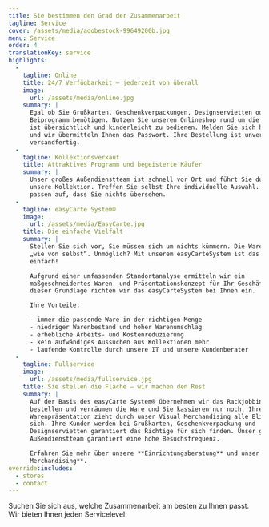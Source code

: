 ```yaml
---
title: Sie bestimmen den Grad der Zusammenarbeit
tagline: Service
cover: /assets/media/adobestock-99649200b.jpg
menu: Service
order: 4
translationKey: service
highlights:
  -
    tagline: Online
    title: 24/7 Verfügbarkeit – jederzeit von überall
    image:
      url: /assets/media/online.jpg
    summary: |
      Egal ob Sie Grußkarten, Geschenkverpackungen, Designservietten oder unser
      Beiprogramm benötigen. Nutzen Sie unseren Onlineshop rund um die Uhr. Er
      ist übersichtlich und kinderleicht zu bedienen. Melden Sie sich hier an
      und wir übermitteln Ihnen das Passwort. Ihre Bestellung ist unverzüglich
      versandfertig.
  -
    tagline: Kollektionsverkauf
    title: Attraktives Programm und begeisterte Käufer
    summary: |
      Unser großes Außendienstteam ist schnell vor Ort und führt Sie durch
      unsere Kollektion. Treffen Sie selbst Ihre individuelle Auswahl. Wir
      passen auf, dass Sie nichts übersehen.
  -
    tagline: easyCarte System®
    image:
      url: /assets/media/EasyCarte.jpg
    title: Die einfache Vielfalt
    summary: |
      Stellen Sie sich vor, Sie müssen sich um nichts kümmern. Die Ware läuft
      „wie von selbst“. Unmöglich? Mit unserem easyCarteSystem ist das ganz
      einfach!

      Aufgrund einer umfassenden Standortanalyse ermitteln wir ein
      maßgeschneidertes Waren- und Präsentationskonzept für Ihr Geschäft. Auf
      dieser Grundlage richten wir das easyCarteSystem bei Ihnen ein.

      Ihre Vorteile:

      - immer die passende Ware in der richtigen Menge
      - niedriger Warenbestand und hoher Warenumschlag
      - erhebliche Arbeits- und Kostenreduzierung
      - kein aufwändiges Aussuchen aus Kollektionen mehr
      - laufende Kontrolle durch unsere IT und unsere Kundenberater
  -
    tagline: Fullservice
    image:
      url: /assets/media/fullservice.jpg
    title: Sie stellen die Fläche – wir machen den Rest
    summary: |
      Auf der Basis des easyCarte System® übernehmen wir das Rackjobbing. Wir
      bestellen und verräumen die Ware und Sie kassieren nur noch. Ihre
      Warenpräsentation zieht durch unser Visual Merchandising alle Blicke auf
      sich. Ihre Kunden werden bei Grußkarten, Geschenkverpackung und
      Designservietten garantiert das Richtige für sich finden. Unser großes
      Außendienstteam garantiert eine hohe Besuchsfrequenz.

      Erfahren Sie mehr über unsere **Einrichtungsberatung** und unser **Visual
      Merchandising**.
override:includes:
  - stores
  - contact
---
```

Suchen Sie sich aus, welche Zusammenarbeit am besten zu Ihnen passt. Wir bieten Ihnen jeden Servicelevel:
